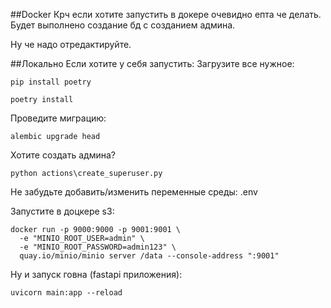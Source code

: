 ##Docker 
Крч если хотите запустить в докере очевидно епта че делать.
Будет выполнено создание бд с созданием админа.

Ну че надо отредактируйте.

##Локально
 Если хотите у себя запустить:
 Загрузите все нужное:
 ```
 pip install poetry

 poetry install
 ```
Проведите миграцию:
```
alembic upgrade head
```
Хотите создать админа?
```
python actions\create_superuser.py
```

Не забудьте добавить/изменить переменные среды: .env

Запустите в доцкере s3:
```
docker run -p 9000:9000 -p 9001:9001 \
  -e "MINIO_ROOT_USER=admin" \
  -e "MINIO_ROOT_PASSWORD=admin123" \
  quay.io/minio/minio server /data --console-address ":9001"
```

Ну и запуск говна (fastapi приложения):
```
uvicorn main:app --reload
```